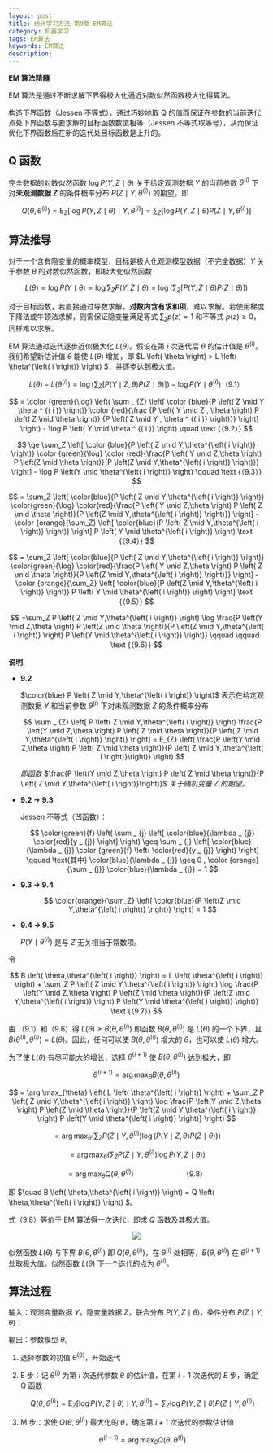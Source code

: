 ```yaml
---
layout: post
title: 统计学习方法-第9章-EM算法
category: 机器学习
tags: EM算法
keywords: EM算法
description:
---
```


**EM 算法精髓**

EM 算法是通过不断求解下界得极大化逼近对数似然函数极大化得算法。

构造下界函数（Jessen 不等式），通过巧妙地取 Q 的值而保证在参数的当前迭代点处下界函数与要求解的目标函数数值相等（Jessen 不等式取等号），从而保证优化下界函数后在新的迭代处目标函数是上升的。

## Q 函数
完全数据的对数似然函数 $\log P \left( Y, Z \mid \theta \right)$ 关于给定观测数据 $Y$ 的当前参数 $\theta^{\left( i \right)}$ 下对**未观测数据 $Z$** 的条件概率分布 $P \left( Z \mid Y,\theta^{\left( i \right)} \right)$ 的期望，即

$$
Q \left( \theta, \theta^{\left( i \right)} \right) = \text{E}_{Z} \left[\log P \left( Y,Z \mid \theta \right) \mid Y,\theta^{\left( i \right)}\right] = \sum_Z \left[ \log P\left(Y,Z \mid \theta \right) P \left( Z \mid Y, \theta^{\left( i \right)} \right) \right]
$$

## 算法推导

对于一个含有隐变量的概率模型，目标是极大化观测模型数据（不完全数据）$Y$ 关于参数 $\theta$ 的对数似然函数，即极大化似然函数

$$
L \left( \theta \right) = \log P \left( Y \mid \theta \right) = \log \sum_Z P \left( Y,Z \mid \theta \right) = \log \left( \sum_Z \left[ P \left( Y,Z \mid \theta \right) P \left( Z \mid \theta \right) \right] \right)
$$

对于目标函数，若直接通过导数求解，**对数内含有求和项**，难以求解。若使用梯度下降法或牛顿法求解，则需保证隐变量满足等式 $\sum _ {z} p \left( z \right) = 1$ 和不等式 $p \left( z \right) \geq 0$，同样难以求解。

EM 算法通过迭代逐步近似极大化 $L \left( \theta \right)$。假设在第 $i$ 次迭代后 $\theta$ 的估计值是 $\theta^{\left( i \right)}$。我们希望新估计值 $\theta$ 能使 $L \left( \theta \right)$ 增加，即 $L \left( \theta \right) > L \left( \theta^{\left( i \right)} \right) $，并逐步达到极大值。

$$
L \left( \theta \right) - L \left( \theta^{\left( i \right)} \right) = \log \left( \sum_Z \left[ P \left( Y \mid Z,\theta \right) P \left( Z \mid \theta \right) \right] \right)-\log P \left( Y \mid \theta^{\left( i \right)} \right) \text {（9.1）}
$$

$$
= \color {green}{\log} \left( \sum _ {Z} \left[ \color {blue}{P \left( Z  \mid  Y , \theta ^ {( i )} \right)} \color {red}{\frac {P \left( Y  \mid  Z , \theta \right) P \left( Z  \mid  \theta \right)} {P \left( Z  \mid  Y , \theta ^ {( i )} \right)}} \right] \right) - \log P \left( Y  \mid  \theta ^ {( i )} \right) \quad \text {（9.2）}
$$

$$
\ge \sum_Z \left[ \color {blue}{P \left( Z \mid Y,\theta^{\left( i \right)} \right)} \color {green}{\log} \color {red}{\frac{P \left( Y \mid Z,\theta \right) P \left(Z \mid \theta \right)}{P \left(Z \mid Y,\theta^{\left( i \right)} \right)}} \right] - \log P \left(Y \mid \theta^{\left( i \right)} \right) \qquad \text {（9.3）}
$$

$$
= \sum_Z \left[ \color{blue}{P \left( Z \mid Y,\theta^{\left( i \right)} \right)} \color{green}{\log} \color{red}{\frac{P \left( Y \mid Z,\theta \right) P \left( Z \mid \theta \right)}{P \left(Z \mid Y,\theta^{\left( i \right)} \right)}} \right] - \color {orange}{\sum_Z} \left[ \color{blue}{P \left( Z \mid Y,\theta^{\left( i \right)} \right)} \right] P \left( Y \mid \theta^{\left( i \right)} \right) \text {（9.4）}
$$

$$
= \sum_Z \left[ \color{blue}{P \left( Z \mid Y,\theta^{\left( i \right)} \right)} \color{green}{\log} \color{red}{\frac{P \left( Y \mid Z,\theta \right) P \left( Z \mid \theta \right)}{P \left(Z \mid Y,\theta^{\left( i \right)} \right)}} \right] - \color {orange}{\sum_Z} \left[ \color{blue}{P \left(Z \mid Y,\theta^{\left( i \right)} \right)} P \left( Y \mid \theta^{\left( i \right)} \right) \right] \text {（9.5）}
$$

$$
=\sum_Z P \left( Z \mid Y,\theta^{\left( i \right)} \right) \log \frac{P \left(Y \mid Z,\theta \right) P \left(Z \mid \theta \right)}{P \left(Z \mid Y,\theta^{\left( i \right)} \right) P \left(Y \mid \theta^{\left( i \right)} \right)} \qquad \qquad \text {（9.6）}
$$

**说明**

- **9.2**

    $\color{blue} P \left( Z \mid Y,\theta^{\left( i \right)} \right)$ 表示在给定观测数据 $Y$ 和当前参数 $\theta^{\left( i \right)}$ 下对未观测数据 $Z$ 的条件概率分布

    $$
    \sum _ {Z} \left[ P \left( Z \mid Y,\theta^{\left( i \right)} \right) \frac{P \left(Y \mid Z,\theta \right) P \left( Z \mid \theta \right)}{P \left( Z \mid Y,\theta^{\left( i \right)} \right)} \right] = E_{Z} \left( \frac{P \left(Y \mid Z,\theta \right) P \left( Z \mid \theta \right)}{P \left( Z \mid Y,\theta^{\left( i \right)}\right)} \right)
    $$

    *即函数* $\frac{P \left(Y \mid Z,\theta \right) P \left( Z \mid \theta \right)}{P \left( Z \mid Y,\theta^{\left( i \right)}\right)}$ *关于随机变量* $Z$ *的期望。*

- **9.2 → 9.3**

    Jessen 不等式（凹函数）：

    $$
    \color{green}{f} \left( \sum _ {j} \left[ \color{blue}{\lambda _ {j}} \color{red}{y _ {j}} \right] \right) \geq \sum _ {j} \left[ \color{blue}{\lambda _ {j}} \color {green}{f} \left( \color{red}{y _ {j}} \right) \right] \qquad \text{其中} \color{blue}{\lambda _ {j}} \geq 0 , \color {orange}{\sum _ {j}} \color{blue}{\lambda _ {j}} = 1
    $$

- **9.3 → 9.4**

    $$
    \color{orange}{\sum_Z} \left[ \color{blue}{P \left(Z \mid Y,\theta^{\left( i \right)} \right)} \right] = 1
    $$


- **9.4 → 9.5**

    $P \left( Y \mid \theta^{\left( i \right)} \right)$ 是与 $Z$ 无关相当于常数项。

令

$$
B \left( \theta,\theta^{\left( i \right)} \right) = L \left( \theta^{\left( i \right)} \right) + \sum_Z P \left( Z \mid Y,\theta^{\left( i \right)} \right) \log \frac{P \left(Y \mid Z,\theta \right) P \left(Z \mid \theta \right)}{P \left(Z \mid Y,\theta^{\left( i \right)} \right) P \left(Y \mid \theta^{\left( i \right)} \right)} \text {（9.7）}
$$

由 （9.1）和（9.6）得 $L \left( \theta \right) \geq B \left( \theta,\theta^{\left( i \right)} \right)$ 即函数 $B \left( \theta,\theta^{\left( i \right)} \right)$ 是 $L \left( \theta \right)$ 的一个下界，且 $B \left( \theta^{\left( i \right)},\theta^{\left( i \right)} \right) = L \left( \theta \right)$。因此，任何可以使 $B \left( \theta,\theta^{\left( i \right)} \right)$ 增大的 $\theta$，也可以使 $L \left( \theta \right)$ 增大。

为了使 $L \left( \theta \right)$ 有尽可能大的增长，选择 $\theta^{\left( i + 1\right)}$ 使 $B \left( \theta,\theta^{\left( i \right)} \right)$ 达到极大，即

$$
\theta^{\left( i + 1\right)} = \arg \max_{\theta} B \left( \theta,\theta^{\left( i \right)} \right)
$$

$$
= \arg \max_{\theta} \left( L \left( \theta^{\left( i \right)} \right) + \sum_Z P \left( Z \mid Y,\theta^{\left( i \right)} \right) \log \frac{P \left(Y \mid Z,\theta \right) P \left(Z \mid \theta \right)}{P \left(Z \mid Y,\theta^{\left( i \right)} \right) P \left(Y \mid \theta^{\left( i \right)} \right)} \right)
$$

$$
= \arg \max_{\theta} \left( \sum_Z P \left( Z \mid Y,\theta^{\left( i \right)} \right) \log \left( P \left(Y \mid Z,\theta \right) P \left(Z \mid \theta \right) \right) \right)
$$

$$
= \arg \max_{\theta} \left( \sum_Z P \left( Z \mid Y,\theta^{\left( i \right)} \right) \log P \left(Y,Z \mid \theta \right) \right)
$$

$$
= \arg \max_{\theta} Q \left( \theta,\theta^{\left( i \right)} \right) \qquad \qquad \qquad \text {（9.8）}
$$

即 $\quad B \left( \theta,\theta^{\left( i \right)} \right) = Q \left( \theta,\theta^{\left( i \right)} \right) $。

式（9.8）等价于 EM 算法得一次迭代，即求 $Q$ 函数及其极大值。

<center>

<img src="https://raw.githubusercontent.com/chiemon/chiemon.github.io/master/img/EM/1.png">

</center>

似然函数 $L \left( \theta \right)$ 与下界 $B \left( \theta,\theta^{\left( i \right)} \right)$ 即 $Q \left( \theta,\theta^{\left( i \right)} \right)$，在 $\theta^{\left( i\right)}$ 处相等，$B \left( \theta,\theta^{\left( i \right)} \right)$ 在 $\theta^{\left( i+1 \right)}$ 处取极大值。似然函数 $L \left( \theta \right)$ 下一个迭代的点为 $\theta^{\left( i \right)}$。


## 算法过程

输入：观测变量数据 $Y$，隐变量数据 $Z$，联合分布 $P \left( Y, Z \mid \theta \right)$，条件分布 $P \left( Z \mid Y, \theta \right)$；

输出：参数模型 $\theta$。

1. 选择参数的初值 $\theta^{\left( 0 \right)}$，开始迭代

2. E 步：记 $\theta^{\left( i \right)}$ 为第 $i$ 次迭代参数 $\theta$ 的估计值，在第 $i+1$ 次迭代的 $E$ 步，确定 Q 函数

    $$
    Q \left(\theta, \theta^{\left( i \right)} \right) = \text{E}_{Z} \left[\log P \left(Y,Z \mid \theta \right) \mid Y,\theta^{\left( i \right)}\right] = \sum_Z \log P \left(Y,Z \mid \theta \right) P \left( Z \mid Y, \theta^{\left( i \right)} \right)
    $$

3. M 步：求使 $Q \left(\theta, \theta^{\left( i \right)} \right)$ 最大化的 $\theta$，确定第 $i+1$ 次迭代的参数估计值

    $$
    \theta^{\left(i+1 \right)}=\arg \max_\theta Q \left( \theta, \theta^{\left( i \right)} \right)
    $$